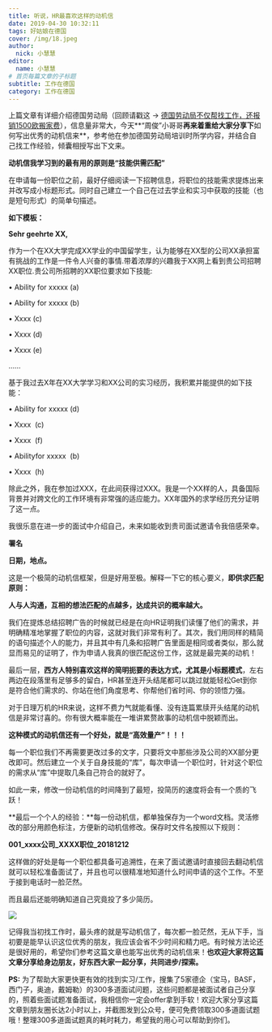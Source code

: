 ```yaml
---
title: 听说，HR最喜欢这样的动机信
date: 2019-04-30 10:32:11
tags: 好姑娘在德国
cover: /img/18.jpeg
author: 
  nick: 小慧慧
editor:
  name: 小慧慧
# 首页每篇文章的子标题
subtitle: 工作在德国
category: 工作在德国
---
```

上篇文章有详细介绍德国劳动局（回顾请戳这 -> [德国劳动局不仅帮找工作，还报销1500欧搬家费](http://mp.weixin.qq.com/s?__biz=MzI0OTE4MTY1Ng==&mid=2649564744&idx=1&sn=a0e9041ab4050e775c3d1675c2042a11&chksm=f18ce2ffc6fb6be99effea12ea4e50cfccd4a4230a2263dcb2b87a6ce84612c47a0b07d04ce7&scene=21#wechat_redirect)），信息量非常大，今天**“周俊”小哥哥**再来着重给大家分享下**如何写出优秀的动机信来**，参考他在参加德国劳动局培训时所学内容，并结合自己找工作经验，倾囊相授写出下文来。

  

  

  

**动机信我学习到的最有用的原则是“技能供需匹配”**

在申请每一份职位之前，最好仔细阅读一下招聘信息，将职位的技能需求提炼出来并改写成小标题形式。同时自己建立一个自己在过去学业和实习中获取的技能（也是短句形式）的简单句描述。

  

**如下模板：**

**Sehr geehrte XX,**

作为一个在XX大学完成XX学业的中国留学生，认为能够在XX型的公司XX承担富有挑战的工作是一件令人兴奋的事情.带着浓厚的兴趣我于XX网上看到贵公司招聘XX职位.贵公司所招聘的XX职位要求如下技能:

  

• Ability for xxxxx (a)

• Ability for xxxxx (b)

• Xxxx (c)

• Xxxx (d)

• Xxxx (e)

……

基于我过去X年在XX大学学习和XX公司的实习经历，我积累并能提供的如下技能：

• Ability for xxxxx (d)

• Xxxx  (c)

• Xxxx  (f)

• Abilityfor xxxxx  (b)

• Xxxx  (h)

除此之外，我在参加过XXX，在此间获得过XXX。我是一个XX样的人，具备国际背景并对跨文化的工作环境有非常强的适应能力。XX年国外的求学经历充分证明了这一点。

我很乐意在进一步的面试中介绍自己，未来如能收到贵司面试邀请令我倍感荣幸。

**署名**

**日期，地点。**

  

  

这是一个极简的动机信框架，但是好用至极。解释一下它的核心要义，**即供求匹配原则：**

  

**人与人沟通，互相的想法匹配的点越多，达成共识的概率越大。**

  

我们在提炼总结招聘广告的时候就已经是在向HR证明我们读懂了他们的需求，并明确精准地掌握了职位的内容，这就对我们非常有利了。其次，我们用同样的精简的语句描述个人的能力，并且其中有几条和招聘广告里面是相同或者类似，那么就显而易见的证明了，作为申请人我真的很匹配这份工作，这就是最完美的动机！
  

最后一层，**西方人特别喜欢这样的简明扼要的表达方式，尤其是小标题模式**，左右两边在段落里有足够多的留白，HR甚至连开头结尾都可以跳过就能轻松Get到你是符合他们需求的、你站在他们角度思考、你帮他们省时间、你的领悟力强。

  

对于日理万机的HR来说，这样不费力气就能看懂、没有连篇累牍开头结尾的动机信是非常讨喜的。你有很大概率能在一堆讲累赘故事的动机信中脱颖而出。

**这种模式的动机信还有一个好处，就是“高效量产”！！！**

每一个职位我们不再需要更改过多的文字，只要将文中那些涉及公司的XX部分更改即可。然后建立一个关于自身技能的“库”，每次申请一个职位时，针对这个职位的需求从“库”中提取几条自己符合的就好了。

如此一来，修改一份动机信的时间降到了最短，投简历的速度将会有一个质的飞跃！

  

**最后一个个人的经验：**每一份动机信，都单独保存为一个word文档。灵活修改的部分用颜色标注，方便新的动机信修改。保存时文件名按照以下规则：

**001\_xxxx公司\_XXXX职位\_20181212**

这样做的好处是每一个职位都具备可追溯性，在来了面试邀请时直接回去翻动机信就可以轻松准备面试了，并且也可以很精准地知道什么时间申请的这个工作。不至于接到电话时一脸茫然。

  

而且最后还能明确知道自己究竟投了多少简历。



<img src="https://mmbiz.qpic.cn/mmbiz_png/rW3MWnUicJ7fZmjOREVnySMFsyPz8uIXIadU2aNnb5OsOXEIfgic6QZZvsY1tBM1XEUs8xEP0qF0MUzzUk2C9OOA/640?wx_fmt=png"  style=" display: block; margin: 0 auto;" />

  

记得我当初找工作时，最头疼的就是写动机信了，每次都一脸茫然，无从下手，当初要是能早认识这位优秀的朋友，我应该会省不少时间和精力吧。有时候方法论还是很好用的，希望你们参考这篇文章也能写出优秀的动机信来！**也欢迎大家将这篇文章分享给身边朋友，好东西大家一起分享，共同进步/探索。**  

  

**PS:** 为了帮助大家更快更有效的找到实习/工作，搜集了5家德企（宝马，BASF，西门子，奥迪，戴姆勒）的300多道面试问题，这些问题都是被面试者自己分享的，照着些面试题准备面试，我相信你一定会offer拿到手软！欢迎大家分享这篇文章到朋友圈长达2小时以上，并截图发到公众号，便可免费领取300多道面试题哦！整理300多道面试题真的耗时耗力，希望我的用心可以帮助到你们。

